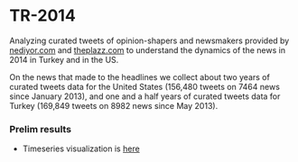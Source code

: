 # TR-2014
Analyzing curated tweets of opinion-shapers and newsmakers provided by [nediyor.com](http://nediyor.com) and [theplazz.com](http://theplazz.com) to understand the dynamics of the news in 2014 in Turkey and in the US.

On the news that made to the headlines we collect about two years of curated tweets data for the United States (156,480 tweets on 7464 news since January 2013), and one and a half years of curated tweets data for Turkey (169,849 tweets on 8982 news since May 2013).

### Prelim results
* Timeseries visualization is [here](http://talhaoz.com/news/)
